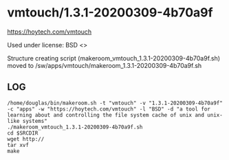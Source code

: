 vmtouch/1.3.1-20200309-4b70a9f
========================

<https://hoytech.com/vmtouch>

Used under license:
BSD
<>

Structure creating script (makeroom_vmtouch_1.3.1-20200309-4b70a9f.sh) moved to /sw/apps/vmtouch/makeroom_1.3.1-20200309-4b70a9f.sh

LOG
---

    /home/douglas/bin/makeroom.sh -t "vmtouch" -v "1.3.1-20200309-4b70a9f" -c "apps" -w "https://hoytech.com/vmtouch" -l "BSD" -d "a tool for learning about and controlling the file system cache of unix and unix-like systems"
    ./makeroom_vmtouch_1.3.1-20200309-4b70a9f.sh
    cd $SRCDIR
    wget http://
    tar xvf 
    make


